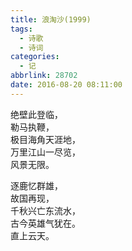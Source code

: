 ```yaml
---
title: 浪淘沙(1999)
tags:
  - 诗歌
  - 诗词
categories:
  - 记
abbrlink: 28702
date: 2016-08-20 08:11:00
---
```


绝壁此登临，  
勒马执鞭，  
极目海角天涯地，  
万里江山一尽览，  
风景无限。  

逐鹿忆群雄，  
故国再现，  
千秋兴亡东流水，  
古今英雄气犹在。  
直上云天。  